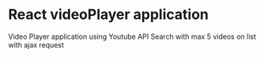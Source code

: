 # React videoPlayer application

Video Player application using Youtube API Search with max 5 videos on list with ajax request